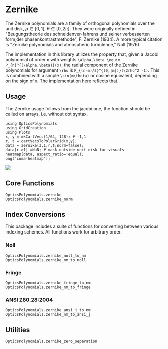# Zernike

The Zernike polynomials are a family of orthogonal polynomials over the unit disk, $\rho \in [0,1]$, $\theta \in [0, 2\pi]$.  They were originally defined in "Beugungstheorie des schneidenver-fahrens und seiner verbesserten form,der phasenkontrastmethode", F. Zernike (1934).  A more typical citation is "Zernike polynomials and atmospheric turbulence," Noll (1976).

The implementation in this library utilizes the property that, given a Jacobi polynomial of order ``n`` with weights ``\alpha,\beta \equiv P_{n}^{(\alpha,\beta)}(x)``, the radial component of the Zernike polynomials for argument ``\rho`` is ``P_{(n-m)/2}^{(0,|m|)}(\2rho^2 -1)``.  This is combined with a simple ``\sin(m\theta)`` or cosine equivalent, depending on the sign of ``m``.  The implementation here reflects that.

## Usage

The Zernike usage follows from the jacobi one, the function should be called on arrays, i.e. without dot syntax.

```@example simple
using OpticsPolynomials
using GridCreation
using Plots
x, y = mkCartVecs(1/64, 128); # -1,1
r, t = cartVecsToPolarGrid(x,y);
data = zernike(3,1,r,t;norm=false);
data[r.>1].=NaN; # mask outside unit disk for visuals
heatmap(data, aspect_ratio=:equal);
png("coma-heatmap");
```

![](coma-heatmap.png)


## Core Functions
```@docs
OpticsPolynomials.zernike
OpticsPolynomials.zernike_norm
```

## Index Conversions

This package includes a suite of functions for converting between various indexing schemes.  All functions work for arbitrary order.

### Noll

```@docs
OpticsPolynomials.zernike_noll_to_nm
OpticsPolynomials.zernike_nm_to_noll
```

### Fringe

```@docs
OpticsPolynomials.zernike_fringe_to_nm
OpticsPolynomials.zernike_nm_to_fringe
```

### ANSI Z80.28:2004

```@docs
OpticsPolynomials.zernike_ansi_j_to_nm
OpticsPolynomials.zernike_nm_to_ansi_j
```

## Utilities

```@docs
OpticsPolynomials.zernike_zero_separation
```

